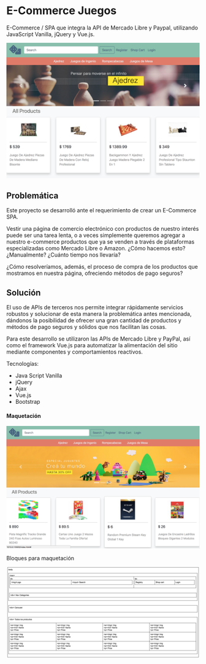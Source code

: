# E-Commerce Juegos

E-Commerce / SPA que integra la API de Mercado Libre y Paypal, utilizando JavaScript Vanilla, jQuery y Vue.js.

![Maquetación](/assets/images/preview.png)

## Problemática
Este proyecto se desarrolló ante el requerimiento de crear un E-Commerce SPA.

Vestir una página de comercio electrónico con productos de nuestro interés puede ser una tarea lenta, o a veces simplemente queremos agregar a nuestro e-commerce productos que ya se venden a través de plataformas especializadas como Mercado Libre o Amazon. ¿Cómo hacemos esto? ¿Manualmente? ¿Cuánto tiempo nos llevaría?

¿Cómo resolveríamos, además, el proceso de compra de los productos que mostramos en nuestra página, ofreciendo métodos de pago seguros?

## Solución

El uso de APIs de terceros nos permite integrar rápidamente servicios robustos y solucionar de esta manera la problemática antes mencionada, dándonos la posibilidad de ofrecer una gran cantidad de productos y métodos de pago seguros y sólidos que nos facilitan las cosas.

Para este desarrollo se utilizaron las APIs de Mercado Libre y PayPal, así como el framework Vue.js para automatizar la alimentación del sitio mediante componentes y comportamientos reactivos.

Tecnologías:
* Java Script Vanilla
* jQuery
* Ajax
* Vue.js
* Bootstrap

#### Maquetación

![Maquetación](/assets/images/maquetacion.png)

Bloques para maquetación

![Maquetación](/assets/images/bloques-maquetacion.png)
